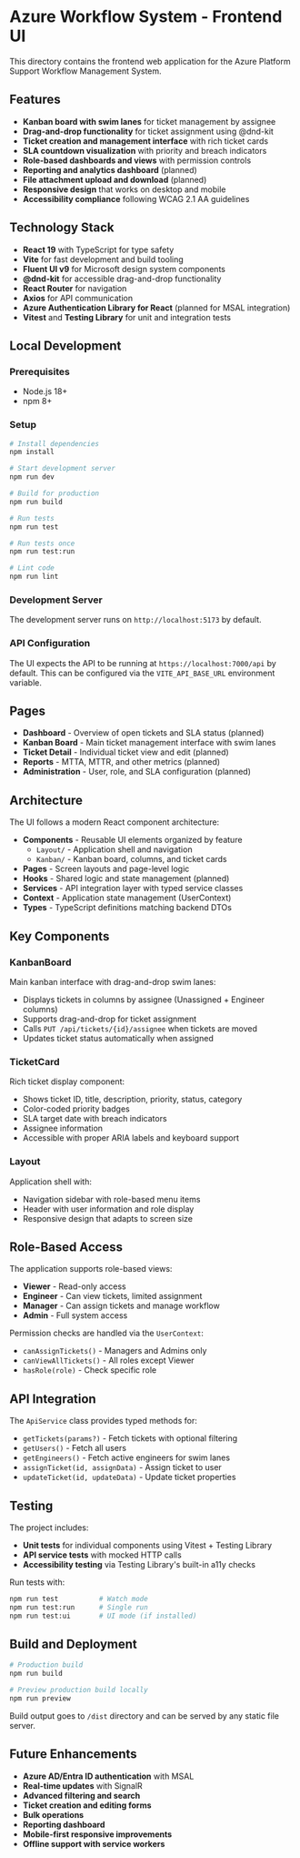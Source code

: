 # Azure Workflow System - Frontend UI

This directory contains the frontend web application for the Azure Platform Support Workflow Management System.

## Features

- **Kanban board with swim lanes** for ticket management by assignee
- **Drag-and-drop functionality** for ticket assignment using @dnd-kit
- **Ticket creation and management interface** with rich ticket cards
- **SLA countdown visualization** with priority and breach indicators
- **Role-based dashboards and views** with permission controls
- **Reporting and analytics dashboard** (planned)
- **File attachment upload and download** (planned)
- **Responsive design** that works on desktop and mobile
- **Accessibility compliance** following WCAG 2.1 AA guidelines

## Technology Stack

- **React 19** with TypeScript for type safety
- **Vite** for fast development and build tooling
- **Fluent UI v9** for Microsoft design system components
- **@dnd-kit** for accessible drag-and-drop functionality  
- **React Router** for navigation
- **Axios** for API communication
- **Azure Authentication Library for React** (planned for MSAL integration)
- **Vitest** and **Testing Library** for unit and integration tests

## Local Development

### Prerequisites
- Node.js 18+ 
- npm 8+

### Setup
```bash
# Install dependencies
npm install

# Start development server
npm run dev

# Build for production
npm run build

# Run tests
npm run test

# Run tests once
npm run test:run

# Lint code
npm run lint
```

### Development Server
The development server runs on `http://localhost:5173` by default.

### API Configuration
The UI expects the API to be running at `https://localhost:7000/api` by default. This can be configured via the `VITE_API_BASE_URL` environment variable.

## Pages

- **Dashboard** - Overview of open tickets and SLA status (planned)
- **Kanban Board** - Main ticket management interface with swim lanes
- **Ticket Detail** - Individual ticket view and edit (planned)
- **Reports** - MTTA, MTTR, and other metrics (planned)
- **Administration** - User, role, and SLA configuration (planned)

## Architecture

The UI follows a modern React component architecture:

- **Components** - Reusable UI elements organized by feature
  - `Layout/` - Application shell and navigation
  - `Kanban/` - Kanban board, columns, and ticket cards
- **Pages** - Screen layouts and page-level logic
- **Hooks** - Shared logic and state management (planned)
- **Services** - API integration layer with typed service classes
- **Context** - Application state management (UserContext)
- **Types** - TypeScript definitions matching backend DTOs

## Key Components

### KanbanBoard
Main kanban interface with drag-and-drop swim lanes:
- Displays tickets in columns by assignee (Unassigned + Engineer columns)
- Supports drag-and-drop for ticket assignment
- Calls `PUT /api/tickets/{id}/assignee` when tickets are moved
- Updates ticket status automatically when assigned

### TicketCard  
Rich ticket display component:
- Shows ticket ID, title, description, priority, status, category
- Color-coded priority badges
- SLA target date with breach indicators
- Assignee information
- Accessible with proper ARIA labels and keyboard support

### Layout
Application shell with:
- Navigation sidebar with role-based menu items
- Header with user information and role display
- Responsive design that adapts to screen size

## Role-Based Access

The application supports role-based views:
- **Viewer** - Read-only access
- **Engineer** - Can view tickets, limited assignment
- **Manager** - Can assign tickets and manage workflow  
- **Admin** - Full system access

Permission checks are handled via the `UserContext`:
- `canAssignTickets()` - Managers and Admins only
- `canViewAllTickets()` - All roles except Viewer
- `hasRole(role)` - Check specific role

## API Integration

The `ApiService` class provides typed methods for:
- `getTickets(params?)` - Fetch tickets with optional filtering
- `getUsers()` - Fetch all users
- `getEngineers()` - Fetch active engineers for swim lanes
- `assignTicket(id, assignData)` - Assign ticket to user
- `updateTicket(id, updateData)` - Update ticket properties

## Testing

The project includes:
- **Unit tests** for individual components using Vitest + Testing Library
- **API service tests** with mocked HTTP calls
- **Accessibility testing** via Testing Library's built-in a11y checks

Run tests with:
```bash
npm run test          # Watch mode
npm run test:run      # Single run
npm run test:ui       # UI mode (if installed)
```

## Build and Deployment

```bash
# Production build
npm run build

# Preview production build locally  
npm run preview
```

Build output goes to `/dist` directory and can be served by any static file server.

## Future Enhancements

- **Azure AD/Entra ID authentication** with MSAL
- **Real-time updates** with SignalR
- **Advanced filtering and search**
- **Ticket creation and editing forms**
- **Bulk operations**
- **Reporting dashboard**
- **Mobile-first responsive improvements**
- **Offline support with service workers**
